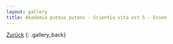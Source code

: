 ```yaml
---
layout: gallery
title: Akademia puteus putens - Scientia vita est 5 - Essen
---
```


[Zurück](..)
{: .gallery_back}
